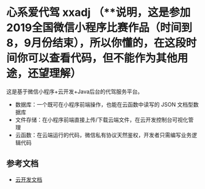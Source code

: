 # 心系爱代驾  xxadj  （**说明，这是参加2019全国微信小程序比赛作品（时间到8，9月份结束），所以你懂的，在这段时间你可以查看代码，但不能作为其他用途，还望理解）


这是基于微信小程序+云开发+Java后台的代驾服务平台。




- 数据库：一个既可在小程序前端操作，也能在云函数中读写的 JSON 文档型数据库
- 文件存储：在小程序前端直接上传/下载云端文件，在云开发控制台可视化管理
- 云函数：在云端运行的代码，微信私有协议天然鉴权，开发者只需编写业务逻辑代码

## 参考文档

- [云开发文档](https://developers.weixin.qq.com/miniprogram/dev/wxcloud/basis/getting-started.html)

